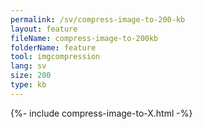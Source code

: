 ```yaml
---
permalink: /sv/compress-image-to-200-kb
layout: feature
fileName: compress-image-to-200kb
folderName: feature
tool: imgcompression
lang: sv
size: 200
type: kb
---
```


{%- include compress-image-to-X.html -%}

